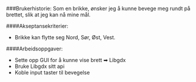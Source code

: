 ###Brukerhistorie:
Som en brikke, ønsker jeg å kunne bevege meg rundt på brettet, slik at jeg kan nå mine mål.

####Akseptansekriterier:
- Brikke kan flytte seg Nord, Sør, Øst, Vest.

####Arbeidsoppgaver:
- Sette opp GUI for å kunne vise brett ➡ Libgdx
- Bruke Libgdx sitt api
- Koble input taster til bevegelse